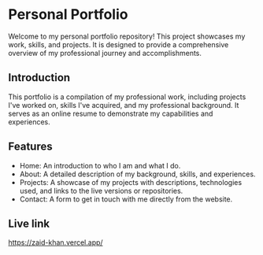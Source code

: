 # Personal Portfolio
Welcome to my personal portfolio repository! This project showcases my work, skills, and projects. It is designed to provide a comprehensive overview of my professional journey and accomplishments.

## Introduction
This portfolio is a compilation of my professional work, including projects I've worked on, skills I've acquired, and my professional background. It serves as an online resume to demonstrate my capabilities and experiences.

## Features
- Home: An introduction to who I am and what I do.
- About: A detailed description of my background, skills, and experiences.
- Projects: A showcase of my projects with descriptions, technologies used, and links to the live versions or repositories.
- Contact: A form to get in touch with me directly from the website.

## Live link
https://zaid-khan.vercel.app/